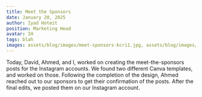 ```yaml
---
title: Meet the Sponsors
date: January 20, 2025
author: Iyad Hoteit
position: Marketing Head
avatar: IH
tags: blah
images: assets/blog/images/meet-sponsors-kcri1.jpg, assets/blog/images/meet-sponsors-kcri2.jpg, assets/blog/images/meet-sponsors-kcl.jpg, assets/blog/images/meet-sponsors-cmr.jpg, assets/blog/images/meet-sponsors-pcl.jpg
---
```


Today, David, Ahmed, and I, worked on creating the meet-the-sponsors posts for the Instagram accounts. We found two different Canva templates, and worked on those. Following the completion of the design, Ahmed reached out to our sponsors to get their confirmation of the posts. After the final edits, we posted them on our Instagram account.

